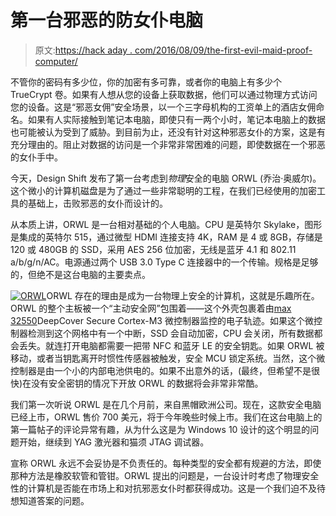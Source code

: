 # 第一台邪恶的防女仆电脑

> 原文:[https://hack aday . com/2016/08/09/the-first-evil-maid-proof-computer/](https://hackaday.com/2016/08/09/the-first-evil-maid-proof-computer/)

不管你的密码有多少位，你的加密有多可靠，或者你的电脑上有多少个 TrueCrypt 卷。如果有人想从您的设备上获取数据，他们可以通过物理方式访问您的设备。这是“邪恶女佣”安全场景，以一个三字母机构的工资单上的酒店女佣命名。如果有人实际接触到笔记本电脑，即使只有一两个小时，笔记本电脑上的数据也可能被认为受到了威胁。到目前为止，还没有针对这种邪恶女仆的方案，这是有充分理由的。阻止对数据的访问是一个非常非常困难的问题，即使数据在一个邪恶的女仆手中。

今天，Design Shift 发布了第一台考虑到*物理*安全的电脑 ORWL (乔治·奥威尔)。这个微小的计算机磁盘是为了通过一些非常聪明的工程，在我们已经使用的加密工具的基础上，击败邪恶的女仆而设计的。

从本质上讲，ORWL 是一台相对基础的个人电脑。CPU 是英特尔 Skylake，图形是集成的英特尔 515，通过微型 HDMI 连接支持 4K，RAM 是 4 或 8GB，存储是 120 或 480GB 的 SSD，采用 AES 256 位加密，无线是蓝牙 4.1 和 802.11 a/b/g/n/AC。电源通过两个 USB 3.0 Type C 连接器中的一个传输。规格是足够的，但绝不是这台电脑的主要卖点。

[![ORWL](../Images/8f79f11d18ad2e395ad99d58a55705d0.png)](https://hackaday.com/wp-content/uploads/2016/08/orwl.png)ORWL 存在的理由是成为一台物理上安全的计算机，这就是乐趣所在。ORWL 的整个主板被一个“主动安全网”包围着——这个外壳包裹着由[max 32550](https://www.maximintegrated.com/en/products/digital/microcontrollers/MAX32550.html)DeepCover Secure Cortex-M3 微控制器监控的电子轨迹。如果这个微控制器检测到这个网格中有一个中断，SSD 会自动加密，CPU 会关闭，所有数据都会丢失。就连打开电脑都需要一把带 NFC 和蓝牙 LE 的安全钥匙。如果 ORWL 被移动，或者当钥匙离开时惯性传感器被触发，安全 MCU 锁定系统。当然，这个微控制器是由一个小的内部电池供电的。如果不出意外的话，(最终，但希望不是很快)在没有安全密钥的情况下开放 ORWL 的数据将会非常非常酷。

我们第一次听说 ORWL 是在几个月前，来自黑帽欧洲公司。现在，这款安全电脑已经上市，ORWL 售价 700 美元，将于今年晚些时候上市。我们在这台电脑上的第一篇帖子的评论异常有趣，从为什么这是为 Windows 10 设计的这个明显的问题开始，继续到 YAG 激光器和猫须 JTAG 调试器。

宣称 ORWL 永远不会妥协是不负责任的。每种类型的安全都有规避的方法，即使那种方法是橡胶软管和管钳。ORWL 提出的问题是，一台设计时考虑了物理安全性的计算机是否能在市场上和对抗邪恶女仆时都获得成功。这是一个我们迫不及待想知道答案的问题。